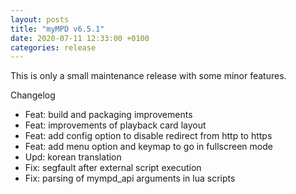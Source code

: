 ```yaml
---
layout: posts
title: "myMPD v6.5.1"
date: 2020-07-11 12:33:00 +0100
categories: release
---
```


This is only a small maintenance release with some minor features.

Changelog
- Feat: build and packaging improvements
- Feat: improvements of playback card layout
- Feat: add config option to disable redirect from http to https
- Feat: add menu option and keymap to go in fullscreen mode
- Upd: korean translation
- Fix: segfault after external script execution
- Fix: parsing of mympd_api arguments in lua scripts
